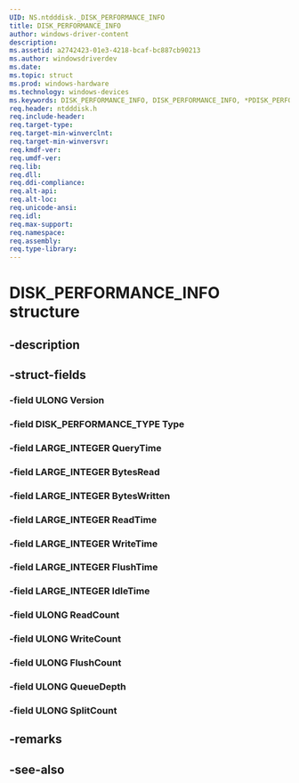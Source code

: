 ```yaml
---
UID: NS.ntdddisk._DISK_PERFORMANCE_INFO
title: DISK_PERFORMANCE_INFO
author: windows-driver-content
description: 
ms.assetid: a2742423-01e3-4218-bcaf-bc887cb90213
ms.author: windowsdriverdev
ms.date: 
ms.topic: struct
ms.prod: windows-hardware
ms.technology: windows-devices
ms.keywords: DISK_PERFORMANCE_INFO, DISK_PERFORMANCE_INFO, *PDISK_PERFORMANCE_INFO
req.header: ntdddisk.h
req.include-header:
req.target-type:
req.target-min-winverclnt:
req.target-min-winversvr:
req.kmdf-ver:
req.umdf-ver:
req.lib:
req.dll:
req.ddi-compliance:
req.alt-api:
req.alt-loc:
req.unicode-ansi:
req.idl:
req.max-support:
req.namespace:
req.assembly:
req.type-library:
---
```


# DISK_PERFORMANCE_INFO structure

## -description



## -struct-fields

### -field ULONG Version			
 	
### -field DISK_PERFORMANCE_TYPE Type			
 	
### -field LARGE_INTEGER QueryTime			
 	
### -field LARGE_INTEGER BytesRead			
 	
### -field LARGE_INTEGER BytesWritten			
 	
### -field LARGE_INTEGER ReadTime			
 	
### -field LARGE_INTEGER WriteTime			
 	
### -field LARGE_INTEGER FlushTime			
 	
### -field LARGE_INTEGER IdleTime			
 	
### -field ULONG ReadCount			
 	
### -field ULONG WriteCount			
 	
### -field ULONG FlushCount			
 	
### -field ULONG QueueDepth			
 	
### -field ULONG SplitCount			
 	
## -remarks

## -see-also